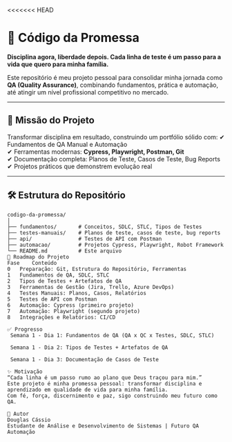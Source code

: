 <<<<<<< HEAD
# 🚀 Código da Promessa  
**Disciplina agora, liberdade depois. Cada linha de teste é um passo para a vida que quero para minha família.**

Este repositório é meu projeto pessoal para consolidar minha jornada como **QA (Quality Assurance)**, combinando fundamentos, prática e automação, até atingir um nível profissional competitivo no mercado.

---

## 🎯 **Missão do Projeto**
Transformar disciplina em resultado, construindo um portfólio sólido com:
✔ Fundamentos de QA Manual e Automação  
✔ Ferramentas modernas: **Cypress, Playwright, Postman, Git**  
✔ Documentação completa: Planos de Teste, Casos de Teste, Bug Reports  
✔ Projetos práticos que demonstrem evolução real  

---

## 🛠 **Estrutura do Repositório**
```plaintext
codigo-da-promessa/
│
├── fundamentos/       # Conceitos, SDLC, STLC, Tipos de Testes
├── testes-manuais/    # Planos de teste, casos de teste, bug reports
├── api/               # Testes de API com Postman
├── automacao/         # Projetos Cypress, Playwright, Robot Framework
└── README.md          # Este arquivo
📅 Roadmap do Projeto
Fase	Conteúdo
0	Preparação: Git, Estrutura do Repositório, Ferramentas
1	Fundamentos de QA, SDLC, STLC
2	Tipos de Testes + Artefatos de QA
3	Ferramentas de Gestão (Jira, Trello, Azure DevOps)
4	Testes Manuais: Planos, Casos, Relatórios
5	Testes de API com Postman
6	Automação: Cypress (primeiro projeto)
7	Automação: Playwright (segundo projeto)
8	Integrações e Relatórios: CI/CD

✅ Progresso
 Semana 1 - Dia 1: Fundamentos de QA (QA x QC x Testes, SDLC, STLC)

 Semana 1 - Dia 2: Tipos de Testes + Artefatos de QA

 Semana 1 - Dia 3: Documentação de Casos de Teste

✨ Motivação
“Cada linha é um passo rumo ao plano que Deus traçou para mim.”
Este projeto é minha promessa pessoal: transformar disciplina e aprendizado em qualidade de vida para minha família.
Com fé, força, discernimento e paz, sigo construindo meu futuro como QA.

📌 Autor
Douglas Cássio
Estudante de Análise e Desenvolvimento de Sistemas | Futuro QA Automação

